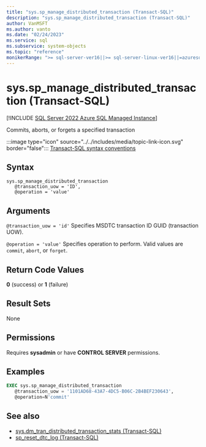 ```yaml
---
title: "sys.sp_manage_distributed_transaction (Transact-SQL)"
description: "sys.sp_manage_distributed_transaction (Transact-SQL)"
author: VanMSFT
ms.author: vanto
ms.date: "02/24/2023"
ms.service: sql
ms.subservice: system-objects
ms.topic: "reference"
monikerRange: ">= sql-server-ver16||>= sql-server-linux-ver16||=azuresqldb-mi-current"
---
```

# sys.sp_manage_distributed_transaction (Transact-SQL)

[!INCLUDE [SQL Server 2022 Azure SQL Managed Instance](../../includes/applies-to-version/sqlserver2022-asmi.md)]

  Commits, aborts, or forgets a specified transaction  
  
 :::image type="icon" source="../../includes/media/topic-link-icon.svg" border="false"::: [Transact-SQL syntax conventions](../../t-sql/language-elements/transact-sql-syntax-conventions-transact-sql.md)  
  
## Syntax  
  
```syntaxsql
sys.sp_manage_distributed_transaction 
   @transaction_uow = 'ID', 
   @operation = 'value'  
```  
  
## Arguments

`@transaction_uow = 'id'`
 Specifies MSDTC transaction ID GUID (transaction UOW).
  
`@operation = 'value'`
 Specifies operation to perform. Valid values are `commit`, `abort`, or `forget`.
  
## Return Code Values

**0** (success) or **1** (failure)  
  
## Result Sets

None  
  
## Permissions

Requires **sysadmin** or have **CONTROL SERVER** permissions.
  
## Examples
  
```sql
EXEC sys.sp_manage_distributed_transaction 
   @transaction_uow = '1101AD68-43A7-4DC5-B06C-2B4BEF230643', 
   @operation=N'commit' 
```  
  
## See also  

- [sys.dm_tran_distributed_transaction_stats (Transact-SQL)](../system-dynamic-management-views/sys-dm-tran-distributed-transaction-stats.md)
- [sp_reset_dtc_log (Transact-SQL)](sp-reset-dtc-log.md)
